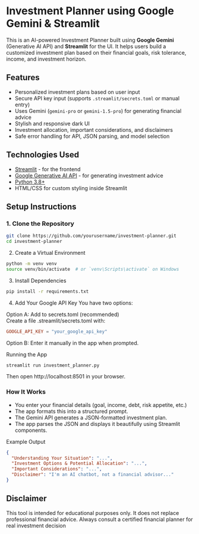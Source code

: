 # Investment Planner using Google Gemini & Streamlit

This is an AI-powered Investment Planner built using **Google Gemini** (Generative AI API) and **Streamlit** for the UI. It helps users build a customized investment plan based on their financial goals, risk tolerance, income, and investment horizon.


## Features

- Personalized investment plans based on user input
- Secure API key input (supports `.streamlit/secrets.toml` or manual entry)
- Uses Gemini (`gemini-pro` or `gemini-1.5-pro`) for generating financial advice
- Stylish and responsive dark UI
- Investment allocation, important considerations, and disclaimers
- Safe error handling for API, JSON parsing, and model selection


## Technologies Used

- [Streamlit](https://streamlit.io/) - for the frontend
- [Google Generative AI API](https://ai.google.dev/) - for generating investment advice
- [Python 3.8+](https://www.python.org/)
- HTML/CSS for custom styling inside Streamlit


## Setup Instructions

### 1. Clone the Repository

```bash
git clone https://github.com/yourusername/investment-planner.git
cd investment-planner
```
2. Create a Virtual Environment
```bash
python -m venv venv
source venv/bin/activate  # or `venv\Scripts\activate` on Windows
```
3. Install Dependencies
```bash
pip install -r requirements.txt
```
4. Add Your Google API Key
You have two options:

Option A: Add to secrets.toml (recommended) <br>
Create a file .streamlit/secrets.toml with:

```toml
GOOGLE_API_KEY = "your_google_api_key"
```
Option B: Enter it manually in the app when prompted.

Running the App
```bash
streamlit run investment_planner.py
```
Then open http://localhost:8501 in your browser.

### How It Works
- You enter your financial details (goal, income, debt, risk appetite, etc.)
- The app formats this into a structured prompt.
- The Gemini API generates a JSON-formatted investment plan.
- The app parses the JSON and displays it beautifully using Streamlit components.

Example Output
```json
{
  "Understanding Your Situation": "...",
  "Investment Options & Potential Allocation": "...",
  "Important Considerations": "...",
  "Disclaimer": "I'm an AI chatbot, not a financial advisor..."
}
```
## Disclaimer
This tool is intended for educational purposes only. It does not replace professional financial advice. Always consult a certified financial planner for real investment decision
